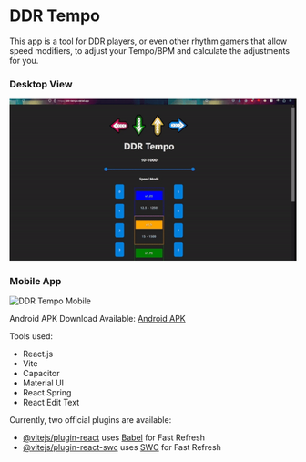 # DDR Tempo

This app is a tool for DDR players, or even other rhythm gamers that allow speed modifiers, to adjust your Tempo/BPM and calculate the adjustments for you.

### Desktop View
![DDR Tempo Web App](src/assets/ddr-tempo-desktop-demo.gif)

### Mobile App
![DDR Tempo Mobile](src/assets/ddr-tempo-mobile-demo.gif)

Android APK Download Available:
[Android APK](https://www.mediafire.com/file/ukvfilseayd6al7/ddr-tempo.apk/file)

Tools used:
- React.js
- Vite
- Capacitor
- Material UI
- React Spring
- React Edit Text

Currently, two official plugins are available:

- [@vitejs/plugin-react](https://github.com/vitejs/vite-plugin-react/blob/main/packages/plugin-react/README.md) uses [Babel](https://babeljs.io/) for Fast Refresh
- [@vitejs/plugin-react-swc](https://github.com/vitejs/vite-plugin-react-swc) uses [SWC](https://swc.rs/) for Fast Refresh
